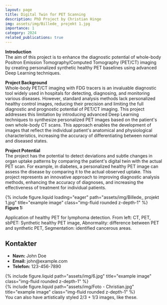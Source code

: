 ```yaml
---
layout: page
title: Digital Twin for PET Scanning
description: PhD Project by Christian Hinge
img: assets/img/Billede_ projekt 1.jpg
importance: 1
category: 2024
related_publications: true
---
```


**Introduction**<br>
The aim of this project is to enhance the diagnostic potential of whole-body Positron Emission Tomography/Computed Tomography (PET/CT) imaging by creating personalized synthetic healthy PET baselines using advanced Deep Learning techniques.<br>

**Project Background**<br>
Whole-body PET/CT imaging with FDG tracers is an invaluable diagnostic tool widely used in hospitals for detecting, diagnosing, and monitoring various diseases. However, standard analysis methods lack personalized healthy control images, reducing their precision and limiting the full diagnostic and prognostic potential of PET/CT imaging. This project addresses this limitation by introducing advanced Deep Learning techniques to synthesize personalized PET images based on the patient's own whole-body CT scans. This approach enables the development of images that reflect the individual patient's anatomical and physiological characteristics, increasing the accuracy of differentiating between normal and diseased states.<br>

**Project Potential**<br>
The project has the potential to detect deviations and subtle changes in organ uptake patterns by comparing the patient's digital twin with the actual PET scan. For example, in diabetes, a personalized healthy PET image can assess the disease by comparing it to the actual observed uptake. This project represents an innovative approach to improving diagnostic analysis methods, enhancing the accuracy of diagnoses, and increasing the effectiveness of treatment for individual patients.<br>

    
<div class="row">
    <div class="col-sm mt-3 mt-md-0">
        {% include figure.liquid loading="eager" path="assets/img/Billede_ projekt 1.jpg" title="example image" class="img-fluid rounded z-depth-1" %}
    </div>
</div>
<div class="caption">
    <strong>Figure 1:</strong>
    <p class="left-align">
        Application of healthy PET for lymphoma detection. From left: CT, PET, sbPET: Synthetic healthy PET image, Abnormality: difference between PET and synthetic PET, Segmentation: identified cancerous areas.
    </p>
</div>

<div class="contact-box">
    <h2>Kontakter</h2>
    <ul>
        <li><strong>Navn:</strong> John Doe</li>
        <li><strong>Email:</strong> john@example.com</li>
        <li><strong>Telefon:</strong> 123-456-7890</li>
    </ul>
</div>


<div class="row justify-content-sm-center">
    <div class="col-sm-8 mt-3 mt-md-0">
        {% include figure.liquid path="assets/img/6.jpg" title="example image" class="img-fluid rounded z-depth-1" %}
    </div>
    <div class="col-sm-4 mt-3 mt-md-0">
        {% include figure.liquid path="assets/img/Foto - Christian.jpg" title="example image" class="img-fluid rounded z-depth-1" %}
    </div>
</div>
<div class="caption">
    You can also have artistically styled 2/3 + 1/3 images, like these.
</div>

